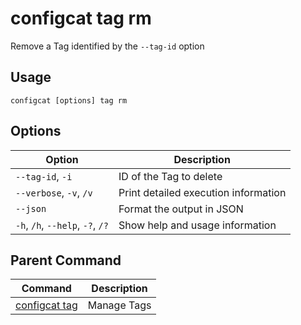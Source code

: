 # configcat tag rm
Remove a Tag identified by the `--tag-id` option
## Usage
```
configcat [options] tag rm
```
## Options
| Option | Description |
| ------ | ----------- |
| `--tag-id`, `-i` | ID of the Tag to delete |
| `--verbose`, `-v`, `/v` | Print detailed execution information |
| `--json` | Format the output in JSON |
| `-h`, `/h`, `--help`, `-?`, `/?` | Show help and usage information |
## Parent Command
| Command | Description |
| ------ | ----------- |
| [configcat tag](configcat-tag.md) | Manage Tags |

